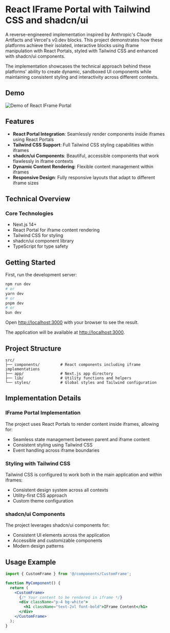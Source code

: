 # React IFrame Portal with Tailwind CSS and shadcn/ui

A reverse-engineered implementation inspired by Anthropic's Claude Artifacts and Vercel's v0.dev blocks. This project demonstrates how these platforms achieve their isolated, interactive blocks using iframe manipulation with React Portals, styled with Tailwind CSS and enhanced with shadcn/ui components.

The implementation showcases the technical approach behind these platforms' ability to create dynamic, sandboxed UI components while maintaining consistent styling and interactivity across different contexts.

## Demo

![Demo of React IFrame Portal](/demo.gif)

## Features

- **React Portal Integration**: Seamlessly render components inside iframes using React Portals
- **Tailwind CSS Support**: Full Tailwind CSS styling capabilities within iframes
- **shadcn/ui Components**: Beautiful, accessible components that work flawlessly in iframe contexts
- **Dynamic Content Rendering**: Flexible content management within iframes
- **Responsive Design**: Fully responsive layouts that adapt to different iframe sizes

## Technical Overview

### Core Technologies
- Next.js 14+
- React Portal for iframe content rendering
- Tailwind CSS for styling
- shadcn/ui component library
- TypeScript for type safety

## Getting Started

First, run the development server:

```bash
npm run dev
# or
yarn dev
# or
pnpm dev
# or
bun dev
```

Open [http://localhost:3000](http://localhost:3000) with your browser to see the result.

The application will be available at [http://localhost:3000](http://localhost:3000).

## Project Structure

```
src/
├── components/         # React components including iframe implementations
├── app/                # Next.js app directory
├── lib/                # Utility functions and helpers
└── styles/             # Global styles and Tailwind configuration
```

## Implementation Details

### IFrame Portal Implementation

The project uses React Portals to render content inside iframes, allowing for:
- Seamless state management between parent and iframe content
- Consistent styling using Tailwind CSS
- Event handling across iframe boundaries

### Styling with Tailwind CSS

Tailwind CSS is configured to work both in the main application and within iframes:
- Consistent design system across all contexts
- Utility-first CSS approach
- Custom theme configuration

### shadcn/ui Components

The project leverages shadcn/ui components for:
- Consistent UI elements across the application
- Accessible and customizable components
- Modern design patterns

## Usage Example

```jsx
import { CustomFrame } from '@/components/CustomFrame';

function MyComponent() {
  return (
    <CustomFrame>
      {/* Your content to be rendered in iframe */}
      <div className="p-4 bg-white">
        <h1 className="text-2xl font-bold">IFrame Content</h1>
      </div>
    </CustomFrame>
  );
}
```
